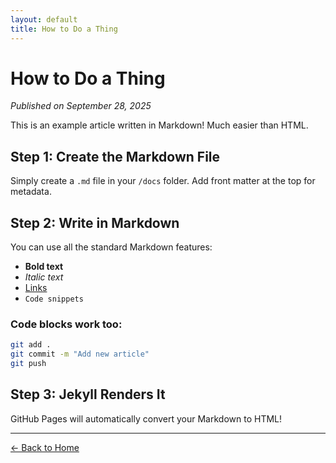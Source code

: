 ```yaml
---
layout: default
title: How to Do a Thing
---
```


# How to Do a Thing

*Published on September 28, 2025*

This is an example article written in Markdown! Much easier than HTML.

## Step 1: Create the Markdown File

Simply create a `.md` file in your `/docs` folder. Add front matter at the top for metadata.

## Step 2: Write in Markdown

You can use all the standard Markdown features:

- **Bold text**
- *Italic text*
- [Links](/)
- `Code snippets`

### Code blocks work too:

```bash
git add .
git commit -m "Add new article"
git push
```

## Step 3: Jekyll Renders It

GitHub Pages will automatically convert your Markdown to HTML!

---

[← Back to Home](/)